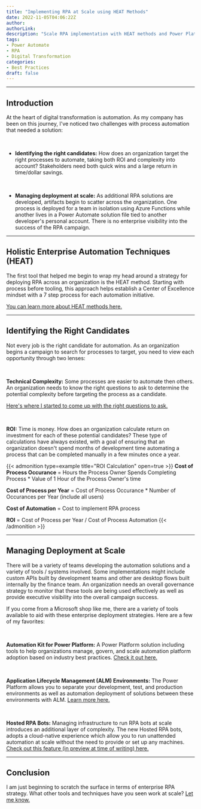 ```yaml
---
title: "Implementing RPA at Scale using HEAT Methods"
date: 2022-11-05T04:06:22Z
author:
authorLink:
description: "Scale RPA implementation with HEAT methods and Power Platform. Enterprise automation strategy guide covering ROI calculations, process selection, governance, and deployment at scale."
tags:
- Power Automate
- RPA
- Digital Transformation
categories:
- Best Practices
draft: false
---
```


***

## Introduction

At the heart of digital transformation is automation. As my company has been on this journey, I've noticed two challenges with process automation that needed a solution:

&nbsp;

- **Identifying the right candidates:** How does an organization target the right processes to automate, taking both ROI and complexity into account? Stakeholders need both quick wins and a large return in time/dollar savings.

&nbsp;

- **Managing deployment at scale:** As additional RPA solutions are developed, artifacts begin to scatter across the organization. One process is deployed for a team in isolation using Azure Functions while another lives in a Power Automate solution file tied to another developer's personal account. There is no enterprise visibility into the success of the RPA campaign.

***

## Holistic Enterprise Automation Techniques (HEAT)

The first tool that helped me begin to wrap my head around a strategy for deploying RPA across an organization is the HEAT method. Starting with process before tooling, this approach helps establish a Center of Excellence mindset with a 7 step process for each automation initiative.

[You can learn more about HEAT methods here.](https://flow.microsoft.com/en-us/blog/heat-holistic-enterprise-automation-techniques-for-rpa-and-more/)

***

## Identifying the Right Candidates

Not every job is the right candidate for automation. As an organization begins a campaign to search for processes to target, you need to view each opportunity through two lenses:

&nbsp;

**Technical Complexity:** Some processes are easier to automate then others. An organization needs to know the right questions to ask to determine the potential complexity before targeting the process as a candidate.

[Here's where I started to come up with the right questions to ask.](https://enterprisersproject.com/article/2019/6/rpa-robotic-process-automation-find-use-cases#:~:text=If%20you%20answer%20yes%20to%20these%20questions%2C%20you%E2%80%99ve,task%20more%20than%20once%20per%20week%3F%20More%20items)

&nbsp;

**ROI:** Time is money. How does an organization calculate return on investment for each of these potential candidates? These type of calculations have always existed, with a goal of ensuring that an organization doesn't spend months of development time automating a process that can be completed manually in a few minutes once a year.

{{< admonition type=example title="ROI Calculation" open=true >}}
**Cost of Process Occurance** = Hours the Process Owner Spends Completing Process * Value of 1 Hour of the Process Owner's time

**Cost of Process per Year** = Cost of Process Occurance * Number of Occurances per Year (include all users)

**Cost of Automation** = Cost to implement RPA process

**ROI** = Cost of Process per Year / Cost of Process Automation
{{< /admonition >}}

***

## Managing Deployment at Scale

There will be a variety of teams developing the automation solutions and a variety of tools / systems involved. Some implementations might include custom APIs built by development teams and other are desktop flows built internally by the finance team. An organization needs an overall governance strategy to monitor that these tools are being used effectively as well as provide executive visibility into the overall campaign success.

If you come from a Microsoft shop like me, there are a variety of tools available to aid with these enterprise deployment strategies. Here are a few of my favorites:

&nbsp;

**Automation Kit for Power Platform:** A Power Platform solution including tools to help organizations manage, govern, and scale automation platform adoption based on industry best practices. [Check it out here.](https://powerautomate.microsoft.com/en-us/blog/introducing-the-automation-kit-for-power-platform/)

&nbsp;

**Application Lifecycle Management (ALM) Environments:** The Power Platform allows you to separate your development, test, and production environments as well as automation deployment of solutions between these environments with ALM. [Learn more here.](https://learn.microsoft.com/en-us/power-platform/alm/overview-alm)

&nbsp;

**Hosted RPA Bots:** Managing infrastructure to run RPA bots at scale introduces an additional layer of complexity. The new Hosted RPA bots, adopts a cloud-native experience which allow you to run unattended automation at scale without the need to provide or set up any machines. [Check out this feature (in preview at time of writing) here.](https://learn.microsoft.com/en-us/power-automate/desktop-flows/hosted-rpa-bots)

***

## Conclusion

I am just beginning to scratch the surface in terms of enterprise RPA strategy. What other tools and techniques have you seen work at scale? [Let me know.](mailto:luke.m.mcconnell@gmail.com)